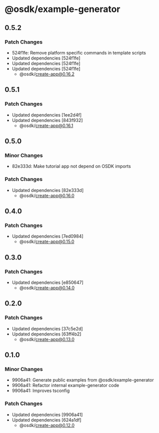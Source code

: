 # @osdk/example-generator

## 0.5.2

### Patch Changes

- 524f1fe: Remove platform specific commands in template scripts
- Updated dependencies [524f1fe]
- Updated dependencies [524f1fe]
- Updated dependencies [524f1fe]
  - @osdk/create-app@0.16.2

## 0.5.1

### Patch Changes

- Updated dependencies [1ee2d4f]
- Updated dependencies [843f932]
  - @osdk/create-app@0.16.1

## 0.5.0

### Minor Changes

- 82e333d: Make tutorial app not depend on OSDK imports

### Patch Changes

- Updated dependencies [82e333d]
  - @osdk/create-app@0.16.0

## 0.4.0

### Patch Changes

- Updated dependencies [7ed0984]
  - @osdk/create-app@0.15.0

## 0.3.0

### Patch Changes

- Updated dependencies [e850647]
  - @osdk/create-app@0.14.0

## 0.2.0

### Patch Changes

- Updated dependencies [37c5e2d]
- Updated dependencies [63ff4b2]
  - @osdk/create-app@0.13.0

## 0.1.0

### Minor Changes

- 9906a41: Generate public examples from @osdk/example-generator
- 9906a41: Refactor internal example-generator code
- 9906a41: Improves tsconfig

### Patch Changes

- Updated dependencies [9906a41]
- Updated dependencies [624a1df]
  - @osdk/create-app@0.12.0
